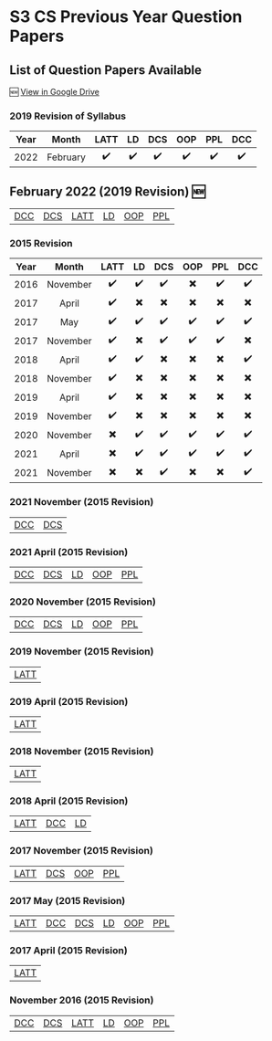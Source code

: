 # S3 CS Previous Year Question Papers
## List of Question Papers Available

 :new: [View in Google Drive](https://drive.google.com/drive/folders/1-6lrvrEuOP-sNN9akAEWfKHRLN_avbnV)

### 2019 Revision of Syllabus
| Year | Month | LATT | LD | DCS | OOP | PPL | DCC | 
|:---:|:---:|:---:|:---:|:---:|:---:|:---:|:---:|
|2022|February|:heavy_check_mark:|:heavy_check_mark:|:heavy_check_mark:|:heavy_check_mark:|:heavy_check_mark:|:heavy_check_mark:|

## February 2022 (2019 Revision) :new:

|||||||
|:---:|:---:|:---:|:---:|:---:|:---:|
|[DCC](https://github.com/nlkguy/cusat-cs-s3/blob/main/question-papers/2019Ad/DCC-2022-Feb%5B2019Ad%5D.pdf) | [DCS](https://github.com/nlkguy/cusat-cs-s3/blob/main/question-papers/2019Ad/DCS-2022-Feb%5B2019Ad%5D.pdf) | [LATT](https://github.com/nlkguy/cusat-cs-s3/blob/main/question-papers/2019Ad/LATT-2022-Feb%5B2019Ad%5D.pdf) | [LD](https://github.com/nlkguy/cusat-cs-s3/blob/main/question-papers/2019Ad/LD-2022-Feb%5B2019Ad%5D.pdf) | [OOP](https://github.com/nlkguy/cusat-cs-s3/blob/main/question-papers/2019Ad/OOP-2022-Feb%5B2019Ad%5D.pdf) | [PPL](https://github.com/nlkguy/cusat-cs-s3/blob/main/question-papers/2019Ad/PPL-2022-Feb%5B2019Ad%5D.pdf) |


### 2015 Revision

| Year | Month | LATT | LD | DCS | OOP | PPL | DCC | 
|:---:|:---:|:---:|:---:|:---:|:---:|:---:|:---:|
|2016|November|:heavy_check_mark:|:heavy_check_mark:|:heavy_check_mark:|:heavy_multiplication_x:|:heavy_check_mark:|:heavy_check_mark:|
|2017|April|:heavy_check_mark:|:heavy_multiplication_x:|:heavy_multiplication_x:|:heavy_multiplication_x:|:heavy_multiplication_x:|:heavy_multiplication_x:|
|2017|May|:heavy_check_mark:|:heavy_check_mark:|:heavy_check_mark:|:heavy_check_mark:|:heavy_check_mark:|:heavy_check_mark:|
|2017|November|:heavy_check_mark:|:heavy_multiplication_x:|:heavy_check_mark:|:heavy_check_mark:|:heavy_check_mark:|:heavy_multiplication_x:|
|2018|April|:heavy_check_mark:|:heavy_check_mark:|:heavy_multiplication_x:|:heavy_multiplication_x:|:heavy_multiplication_x:|:heavy_check_mark:|
|2018|November|:heavy_check_mark:|:heavy_multiplication_x:|:heavy_multiplication_x:|:heavy_multiplication_x:|:heavy_multiplication_x:|:heavy_multiplication_x:|
|2019|April|:heavy_check_mark:|:heavy_multiplication_x:|:heavy_multiplication_x:|:heavy_multiplication_x:|:heavy_multiplication_x:|:heavy_multiplication_x:|
|2019|November|:heavy_check_mark:|:heavy_multiplication_x:|:heavy_multiplication_x:|:heavy_multiplication_x:|:heavy_multiplication_x:|:heavy_multiplication_x:|
|2020|November|:heavy_multiplication_x:|:heavy_check_mark:|:heavy_check_mark:|:heavy_check_mark:|:heavy_check_mark:|:heavy_check_mark:|
|2021|April|:heavy_multiplication_x:|:heavy_check_mark:|:heavy_check_mark:|:heavy_check_mark:|:heavy_check_mark:|:heavy_check_mark:|
|2021|November|:heavy_multiplication_x:|:heavy_multiplication_x:|:heavy_check_mark:|:heavy_multiplication_x:|:heavy_multiplication_x:|:heavy_check_mark:|

### 2021 November (2015 Revision)

|||
|:---:|:---:|
|[DCC](https://github.com/nlkguy/cusat-cs-s3/blob/main/question-papers/2015Ad/306-DCC/DCC-2021-Nov%5B2015Ad%5D.PDF)|[DCS](https://github.com/nlkguy/cusat-cs-s3/blob/main/question-papers/2015Ad/303-DCS/DCS-2021-Nov%5B2015Ad%5D.PDF)|


### 2021 April (2015 Revision)

||||||
|:---:|:---:|:---:|:---:|:---:|
|[DCC](https://github.com/nlkguy/cusat-cs-s3/blob/main/question-papers/2015Ad/306-DCC/DCC-2021-April%5B2015Ad%5D.PDF)|[DCS](https://github.com/nlkguy/cusat-cs-s3/blob/main/question-papers/2015Ad/303-DCS/DCS-2021-April%5B2015Ad%5D.PDF)|[LD](https://github.com/nlkguy/cusat-cs-s3/blob/main/question-papers/2015Ad/302-LD/LD-2021-April%5B2015Ad%5D.PDF)|[OOP](https://github.com/nlkguy/cusat-cs-s3/blob/main/question-papers/2015Ad/304-OOP/OOP-2021-April%5B2015Ad%5D.PDF)|[PPL](https://github.com/nlkguy/cusat-cs-s3/blob/main/question-papers/2015Ad/305-PPL/PPL-2021-April%5B2015Ad%5D.PDF)|


### 2020 November (2015 Revision)

||||||
|:---:|:---:|:---:|:---:|:---:|
|[DCC](https://github.com/nlkguy/cusat-cs-s3/blob/main/question-papers/2015Ad/306-DCC/DCC-2020-Nov%5B2015Ad%5D.PDF)|[DCS](https://github.com/nlkguy/cusat-cs-s3/blob/main/question-papers/2015Ad/303-DCS/DCS-2020-Nov%5B2015Ad%5D.PDF)|[LD](https://github.com/nlkguy/cusat-cs-s3/blob/main/question-papers/2015Ad/302-LD/LD-2020-Nov%5B2015Ad%5D.PDF)|[OOP](https://github.com/nlkguy/cusat-cs-s3/blob/main/question-papers/2015Ad/304-OOP/OOP-2020-Nov%5B2015Ad%5D.PDF)|[PPL](https://github.com/nlkguy/cusat-cs-s3/blob/main/question-papers/2015Ad/305-PPL/PPL-2020-Nov%5B2015Ad%5D.PDF)|

### 2019 November (2015 Revision)

||
|:---:|
|[LATT](https://github.com/nlkguy/cusat-cs-s3/blob/main/question-papers/2015Ad/301-LATT/LATT-2019-Nov%5B2015Ad%5D.PDF)|

### 2019 April (2015 Revision)

||
|:---:|
|[LATT](https://github.com/nlkguy/cusat-cs-s3/blob/main/question-papers/2015Ad/301-LATT/LATT-2019-April%5B2015Ad%5D.PDF)|


### 2018 November (2015 Revision)

||
|:---:|
|[LATT](https://github.com/nlkguy/cusat-cs-s3/blob/main/question-papers/2015Ad/301-LATT/LATT-2018-Nov%5B2015Ad%5D.PDF)|



### 2018 April (2015 Revision)

||||
|:---:|:---:|:---:|
|[LATT](https://github.com/nlkguy/cusat-cs-s3/blob/main/question-papers/2015Ad/301-LATT/LATT-2018-April%5B2015Ad%5D.PDF)|[DCC](https://github.com/nlkguy/cusat-cs-s3/blob/main/question-papers/2015Ad/306-DCC/DCC-2018-April%5B2015Ad%5D.PDF)|[LD](https://github.com/nlkguy/cusat-cs-s3/blob/main/question-papers/2015Ad/302-LD/LD-2018-April%5B2015Ad%5D.PDF)|



### 2017 November (2015 Revision)

|||||
|:---:|:---:|:---:|:---:|
|[LATT](https://github.com/nlkguy/cusat-cs-s3/blob/main/question-papers/2015Ad/301-LATT/LATT-2017-Nov%5B2015Ad%5D.PDF)|[DCS](https://github.com/nlkguy/cusat-cs-s3/blob/main/question-papers/2015Ad/303-DCS/DCS-2017-Nov%5B2015Ad%5D.PDF)|[OOP](https://github.com/nlkguy/cusat-cs-s3/blob/main/question-papers/2015Ad/304-OOP/OOP-2017-Nov%5B2015Ad%5D.PDF)|[PPL](https://github.com/nlkguy/cusat-cs-s3/blob/main/question-papers/2015Ad/305-PPL/PPL-2017-Nov%5B2015Ad%5D.PDF)

### 2017 May (2015 Revision)

|||||||
|:---:|:---:|:---:|:---:|:---:|:---:|
|[LATT](https://github.com/nlkguy/cusat-cs-s3/blob/main/question-papers/2015Ad/301-LATT/LATT-2017-May%5B2015Ad%5D.PDF)|[DCC](https://github.com/nlkguy/cusat-cs-s3/blob/main/question-papers/2015Ad/306-DCC/DCC-2017-May%5B2015Ad%5D.PDF)|[DCS](https://github.com/nlkguy/cusat-cs-s3/blob/main/question-papers/2015Ad/303-DCS/DCS-2017-May%5B2015Ad%5D.PDF)|[LD](https://github.com/nlkguy/cusat-cs-s3/blob/main/question-papers/2015Ad/302-LD/LD-2017-May%5B2015Ad%5D.PDF)|[OOP](https://github.com/nlkguy/cusat-cs-s3/blob/main/question-papers/2015Ad/304-OOP/OOP-2017-May%5B2015Ad%5D.PDF)|[PPL](https://github.com/nlkguy/cusat-cs-s3/blob/main/question-papers/2015Ad/305-PPL/PPL-2017-May%5B2015Ad%5D.PDF)



### 2017 April (2015 Revision)

||
|:---:|
|[LATT](https://github.com/nlkguy/cusat-cs-s3/blob/main/question-papers/2015Ad/301-LATT/LATT-2017-April%5B2015Ad%5D.PDF)|


### November 2016 (2015 Revision)

|||||||
|:---:|:---:|:---:|:---:|:---:|:---:|
|[DCC](https://github.com/nlkguy/cusat-cs-s3/blob/main/question-papers/2015Ad/306-DCC/DCC-2016-Nov%5B2015Ad%5D.PDF)|[DCS](https://github.com/nlkguy/cusat-cs-s3/blob/main/question-papers/2015Ad/303-DCS/DCS-2016-Nov%5B2015Ad%5D.PDF)|[LATT](https://github.com/nlkguy/cusat-cs-s3/blob/main/question-papers/2015Ad/301-LATT/LATT-2016-Nov%5B2015Ad%5D.PDF)|[LD](https://github.com/nlkguy/cusat-cs-s3/blob/main/question-papers/2015Ad/302-LD/LD-2016-Nov%5B2015Ad%5D.PDF)|[OOP](https://github.com/nlkguy/cusat-cs-s3/blob/main/question-papers/2015Ad/304-OOP/OOP-2016-Nov%5B2015Ad%5D.PDF)|[PPL](https://github.com/nlkguy/cusat-cs-s3/blob/main/question-papers/2015Ad/305-PPL/PPL-2016-Nov%5B2015Ad%5D.PDF)|



